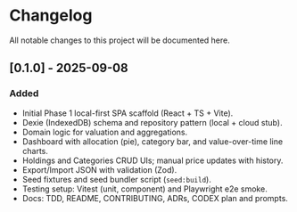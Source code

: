 # Changelog

All notable changes to this project will be documented here.

## [0.1.0] - 2025-09-08
### Added
- Initial Phase 1 local-first SPA scaffold (React + TS + Vite).
- Dexie (IndexedDB) schema and repository pattern (local + cloud stub).
- Domain logic for valuation and aggregations.
- Dashboard with allocation (pie), category bar, and value-over-time line charts.
- Holdings and Categories CRUD UIs; manual price updates with history.
- Export/Import JSON with validation (Zod).
- Seed fixtures and seed bundler script (`seed:build`).
- Testing setup: Vitest (unit, component) and Playwright e2e smoke.
- Docs: TDD, README, CONTRIBUTING, ADRs, CODEX plan and prompts.
